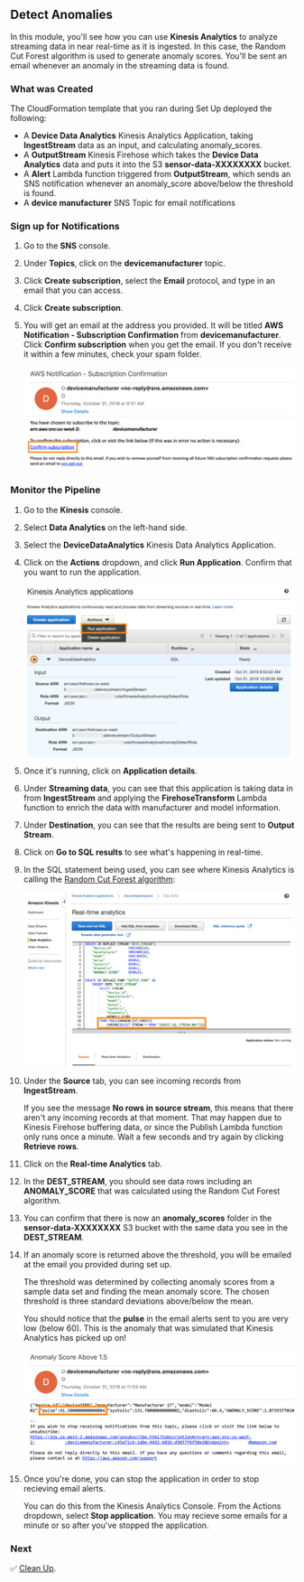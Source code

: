 ## Detect Anomalies

In this module, you'll see how you can use **Kinesis Analytics** to analyze streaming data in near real-time as it is ingested. In this case, the Random Cut Forest algorithm is used to generate anomaly scores. You'll be sent an email whenever an anomaly in the streaming data is found.

### What was Created

The CloudFormation template that you ran during Set Up deployed the following:

* A **Device Data Analytics** Kinesis Analytics Application, taking **IngestStream** data as an input, and calculating anomaly_scores.
* A **OutputStream** Kinesis Firehose which takes the **Device Data Analytics** data and puts it into the S3 **sensor-data-XXXXXXXX** bucket.
* A **Alert** Lambda function triggered from **OutputStream**, which sends an SNS notification whenever an anomaly_score above/below the threshold is found.
* A **device manufacturer** SNS Topic for email notifications

### Sign up for Notifications

1. Go to the **SNS** console.

1. Under **Topics**, click on the **devicemanufacturer** topic.

1. Click **Create subscription**, select the **Email** protocol, and type in an email that you can access.

1. Click **Create subscription**.

1. You will get an email at the address you provided. It will be titled **AWS Notification - Subscription Confirmation** from **devicemanufacturer**. Click **Confirm subscription** when you get the email. If you don't receive it within a few minutes, check your spam folder.
	
	![email-confirmation](Screenshots/subscription-confirmation.png)

### Monitor the Pipeline

1. Go to the **Kinesis** console.

1. Select **Data Analytics** on the left-hand side.

1. Select the **DeviceDataAnalytics** Kinesis Data Analytics Application.

1. Click on the **Actions** dropdown, and click **Run Application**. Confirm that you want to run the application.

	![Kinesis Analytics](Screenshots/kinesis-analytics.png)

1. Once it's running, click on **Application details**.

1. Under **Streaming data**, you can see that this application is taking data in from **IngestStream** and applying the **FirehoseTransform** Lambda function to enrich the data with manufacturer and model information.

1. Under **Destination**, you can see that the results are being sent to **Output Stream**. 

1. Click on **Go to SQL results** to see what's happening in real-time.

1. In the SQL statement being used, you can see where Kinesis Analytics is calling the [Random Cut Forest algorithm][random-cut]:

	![Analytics SQL](Screenshots/analytics-sql.png)

1. Under the **Source** tab, you can see incoming records from **IngestStream**. 

	If you see the message **No rows in source stream**, this means that there aren't any incoming records at that moment. That may happen due to Kinesis Firehose buffering data, or since the Publish Lambda function only runs once a minute. Wait a few seconds and try again by clicking **Retrieve rows**.

1. Click on the **Real-time Analytics** tab.

1. In the **DEST_STREAM**, you should see data rows including an **ANOMALY_SCORE** that was calculated using the Random Cut Forest algorithm.

1. You can confirm that there is now an **anomaly_scores** folder in the **sensor-data-XXXXXXXX** S3 bucket with the same data you see in the **DEST_STREAM**.

1. If an anomaly score is returned above the threshold, you will be emailed at the email you provided during set up.

	The threshold was determined by collecting anomaly scores from a sample data set and finding the mean anomaly score. The chosen threshold is three standard deviations above/below the mean.

	You should notice that the **pulse** in the email alerts sent to you are very low (below 60). This is the anomaly that was simulated that Kinesis Analytics has picked up on!

	![Anomaly Email](Screenshots/anomaly-email.png)

1. Once you're done, you can stop the application in order to stop recieving email alerts. 

	You can do this from the Kinesis Analytics Console. From the Actions dropdown, select **Stop application**. You may recieve some emails for a minute or so after you've stopped the application.

### Next

:white_check_mark: [Clean Up][cleanup].

[random-cut]: https://docs.aws.amazon.com/kinesisanalytics/latest/sqlref/sqlrf-random-cut-forest.html
[cleanup]: ../4_CleanUp/